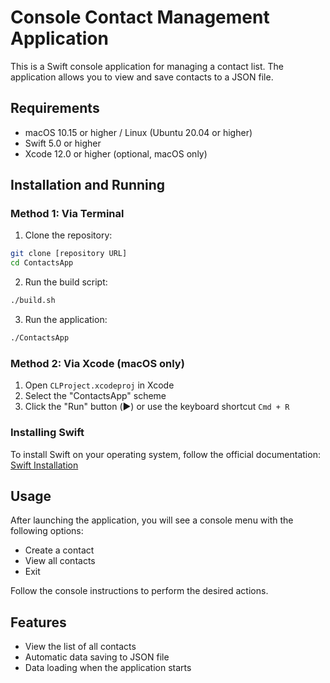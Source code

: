 # Console Contact Management Application

This is a Swift console application for managing a contact list. The application allows you to view and save contacts to a JSON file.

## Requirements

- macOS 10.15 or higher / Linux (Ubuntu 20.04 or higher)
- Swift 5.0 or higher
- Xcode 12.0 or higher (optional, macOS only)

## Installation and Running

### Method 1: Via Terminal

1. Clone the repository:
```bash
git clone [repository URL]
cd ContactsApp
```
2. Run the build script:
```bash
./build.sh
```
3. Run the application:
```bash
./ContactsApp
```

### Method 2: Via Xcode (macOS only)

1. Open `CLProject.xcodeproj` in Xcode
2. Select the "ContactsApp" scheme
3. Click the "Run" button (▶️) or use the keyboard shortcut `Cmd + R`

### Installing Swift

To install Swift on your operating system, follow the official documentation:
[Swift Installation](https://www.swift.org/install/macos/)

## Usage

After launching the application, you will see a console menu with the following options:

- Create a contact
- View all contacts
- Exit

Follow the console instructions to perform the desired actions.

## Features

- View the list of all contacts
- Automatic data saving to JSON file
- Data loading when the application starts